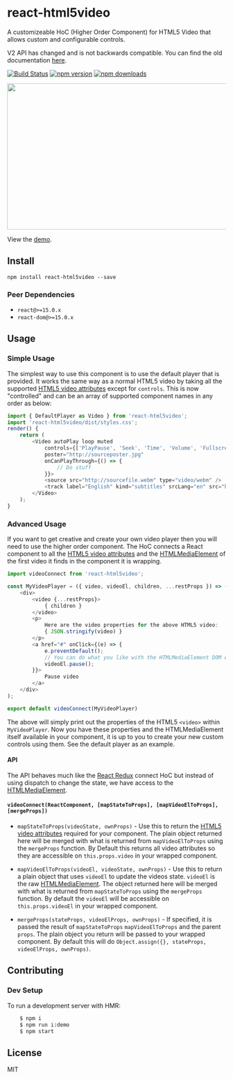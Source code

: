 # react-html5video

A customizeable HoC (Higher Order Component) for HTML5 Video that allows custom and configurable controls.

V2 API has changed and is not backwards compatible. You can find the old documentation [here](https://github.com/mderrick/react-html5video/blob/master/README.md).

[![Build Status](https://travis-ci.org/mderrick/react-html5video.svg?branch=master)](https://travis-ci.org/mderrick/react-html5video)
[![npm version](https://img.shields.io/npm/v/react-html5video.svg?style=flat-square)](https://www.npmjs.com/package/react-html5video)
[![npm downloads](https://img.shields.io/npm/dm/react-html5video.svg?style=flat-square)](https://www.npmjs.com/package/react-html5video)

<img src="http://mderrick.github.io/react-html5video/example.v2.png?v=1" align="center" height="337" width="600" />

View the [demo](http://mderrick.github.io/react-html5video/).

## Install

`npm install react-html5video --save`

### Peer Dependencies

- `react@>=15.0.x`
- `react-dom@>=15.0.x`

## Usage

### Simple Usage

The simplest way to use this component is to use the default player that is provided. It works the same way as a normal HTML5 video by taking all the supported [HTML5 video attributes](https://developer.mozilla.org/en/docs/Web/HTML/Element/video) except for `controls`. This is now "controlled" and can be an array of supported component names in any order as below:

```js
import { DefaultPlayer as Video } from 'react-html5video';
import 'react-html5video/dist/styles.css';
render() {
    return (
        <Video autoPlay loop muted
            controls={['PlayPause', 'Seek', 'Time', 'Volume', 'Fullscreen']}
            poster="http://sourceposter.jpg"
            onCanPlayThrough={() => {
                // Do stuff
            }}>
            <source src="http://sourcefile.webm" type="video/webm" />
            <track label="English" kind="subtitles" srcLang="en" src="http://source.vtt" default />
        </Video>
    );
}
```

### Advanced Usage

If you want to get creative and create your own video player then you will need to use the higher order component. The HoC connects a React component to all the [HTML5 video attributes](https://developer.mozilla.org/en/docs/Web/HTML/Element/video) and the [HTMLMediaElement](https://developer.mozilla.org/en/docs/Web/API/HTMLMediaElement) of the first video it finds in the component it is wrapping.

```js
import videoConnect from 'react-html5video';

const MyVideoPlayer = ({ video, videoEl, children, ...restProps }) => (
    <div>
        <video {...restProps}>
            { children }
        </video>
        <p>
            Here are the video properties for the above HTML5 video:
            { JSON.stringify(video) }
        </p>
        <a href="#" onClick={(e) => {
            e.preventDefault();
            // You can do what you like with the HTMLMediaElement DOM element also.
            videoEl.pause();
        }}>
            Pause video
        </a>
    </div>
);

export default videoConnect(MyVideoPlayer)
```

The above will simply print out the properties of the HTML5 `<video>` within `MyVideoPlayer`. Now you have these properties and the HTMLMediaElement itself available in your component, it is up to you to create your new custom controls using them. See the default player as an example.

#### API

The API behaves much like the [React Redux](https://github.com/reactjs/react-redux/) connect HoC but instead of using dispatch to change the state, we have access to the [HTMLMediaElement](https://developer.mozilla.org/en/docs/Web/API/HTMLMediaElement).

#### `videoConnect(ReactComponent, [mapStateToProps], [mapVideoElToProps], [mergeProps])`

- `mapStateToProps(videoState, ownProps)` - Use this to return the [HTML5 video attributes](https://developer.mozilla.org/en/docs/Web/HTML/Element/video) required for your component. The plain object returned here will be merged with what is returned from `mapVideoElToProps` using the `mergeProps` function. By Default this returns all video attributes so they are accessible on `this.props.video` in your wrapped component.

- `mapVideoElToProps(videoEl, videoState, ownProps)` - Use this to return a plain object that uses `videoEl` to update the videos state. `videoEl` is the raw [HTMLMediaElement](https://developer.mozilla.org/en/docs/Web/API/HTMLMediaElement). The object returned here will be merged with what is returned from `mapStateToProps` using the `mergeProps` function. By default the `videoEl` will be accessible on `this.props.videoEl` in your wrapped component.

- `mergeProps(stateProps, videoElProps, ownProps)` - If specified, it is passed the result of `mapStateToProps` `mapVideoElToProps` and the parent `props`. The plain object you return will be passed to your wrapped component. By default this will do `Object.assign({}, stateProps, videoElProps, ownProps)`.

## Contributing

### Dev Setup

To run a development server with HMR:

```bash
    $ npm i
    $ npm run i:demo
    $ npm start
```

## License
MIT
